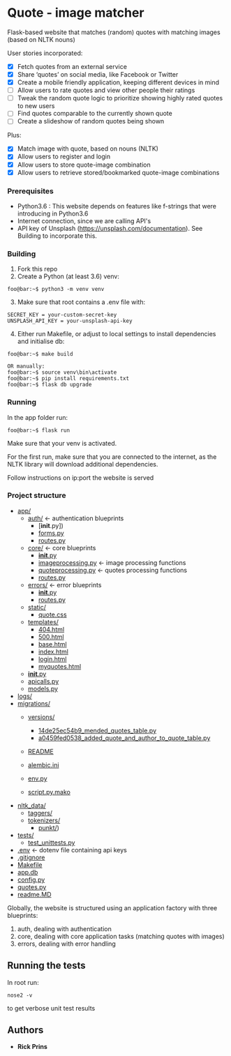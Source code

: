 # Quote - image matcher

Flask-based website that matches (random) quotes with matching images (based on NLTK nouns)

User stories incorporated:
- [x] Fetch quotes from an external service 
- [x] Share ‘quotes’ on social media, like Facebook or Twitter
- [x] Create a mobile friendly application, keeping different devices in mind
- [ ] Allow users to rate quotes and view other people their ratings
- [ ] Tweak the random quote logic to prioritize showing highly rated quotes to new users
- [ ] Find quotes comparable to the currently shown quote
- [ ] Create a slideshow of random quotes being shown

Plus:
- [x] Match image with quote, based on nouns (NLTK)
- [x] Allow users to register and login
- [x] Allow users to store quote-image combination
- [x] Allow users to retrieve stored/bookmarked quote-image combinations

### Prerequisites

- Python3.6 : This website depends on features like f-strings that were introducing in Python3.6
- Internet connection, since we are calling API's
- API key of Unsplash (https://unsplash.com/documentation). See Building to incorporate this.

### Building

1. Fork this repo
2. Create a Python (at least 3.6) venv:

```
foo@bar:~$ python3 -m venv venv
```

3. Make sure that root contains a .env file with:

```
SECRET_KEY = your-custom-secret-key
UNSPLASH_API_KEY = your-unsplash-api-key

```

4. Either run Makefile, or adjust to local settings to install dependencies and initialise db:

```
foo@bar:~$ make build

OR manually:
foo@bar:~$ source venv\bin\activate
foo@bar:~$ pip install requirements.txt
foo@bar:~$ flask db upgrade
```

### Running

In the app folder run:

```
foo@bar:~$ flask run
```
Make sure that your venv is activated.

For the first run, make sure that you are connected to the internet, as the NLTK library will download additional dependencies.

Follow instructions on ip:port the website is served

### Project structure


* [app/]()
  * [auth/]() &larr; authentication blueprints
    * [__init__.py])
    * [forms.py]()
    * [routes.py]()
  * [core/]() &larr; core blueprints
    * [__init__.py]()
    * [imageprocessing.py]()  &larr; image processing functions
    * [quoteprocessing.py]()  &larr; quotes processing functions
    * [routes.py]()
  * [errors/]() &larr; error blueprints
    * [__init__.py]()
    * [routes.py]()
  * [static/]()
    * [quote.css]()
  * [templates/]()
    * [404.html]()
    * [500.html]()
    * [base.html]()
    * [index.html]()
    * [login.html]()
    * [myquotes.html]()
  * [__init__.py]()
  * [apicalls.py]()
  * [models.py]()
* [logs/]()
* [migrations/]()
  * [versions/]()
    
    * [14de25ec54b9_mended_quotes_table.py]()
    * [a0459fed0538_added_quote_and_author_to_quote_table.py]()
  * [README]()
  * [alembic.ini]()
  * [env.py]()
  * [script.py.mako]()
* [nltk_data/]()
  * [taggers/]()
  * [tokenizers/]()
    * [punkt/]())
* [tests/]()
  * [test_unittests.py]()
* [.env]() &larr; dotenv file containing api keys
* [.gitignore]()
* [Makefile]()
* [app.db]()
* [config.py]()
* [quotes.py]()
* [readme.MD]()



Globally, the website is structured using an application factory with three blueprints:

1. auth, dealing with authentication
2. core, dealing with core application tasks (matching quotes with images)
3. errors, dealing with error handling

## Running the tests

In root run:

```
nose2 -v
```

to get verbose unit test results

## Authors

- **Rick Prins**
